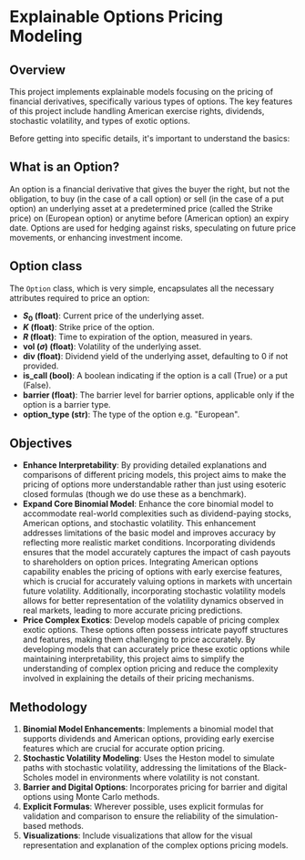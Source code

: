 # Explainable Options Pricing Modeling

## Overview
This project implements explainable models focusing on the pricing of financial derivatives, specifically various types of options. The key features of this project include handling American exercise rights, dividends, stochastic volatility, and types of exotic options. 

Before getting into specific details, it's important to understand the basics: 

## What is an Option?
An option is a financial derivative that gives the buyer the right, but not the obligation, to buy (in the case of a call option) or sell (in the case of a put option) an underlying asset at a predetermined price (called the Strike price) on (European option) or anytime before (American option) an expiry date. Options are used for hedging against risks, speculating on future price movements, or enhancing investment income.

## Option class
The `Option` class, which is very simple, encapsulates all the necessary attributes required to price an option:
- **$S_0$ (float)**: Current price of the underlying asset.
- **$K$ (float)**: Strike price of the option.
- **$R$ (float)**: Time to expiration of the option, measured in years.
- **vol $(\sigma)$ (float)**: Volatility of the underlying asset.
- **div (float)**: Dividend yield of the underlying asset, defaulting to 0 if not provided.
- **is_call (bool)**: A boolean indicating if the option is a call (True) or a put (False).
- **barrier (float)**: The barrier level for barrier options, applicable only if the option is a barrier type.
- **option_type (str)**: The type of the option e.g. "European".

## Objectives
- **Enhance Interpretability**: By providing detailed explanations and comparisons of different pricing models, this project aims to make the pricing of options more understandable rather than just using esoteric closed formulas (though we do use these as a benchmark).
- **Expand Core Binomial Model**: Enhance the core binomial model to accommodate real-world complexities such as dividend-paying stocks, American options, and stochastic volatility. This enhancement addresses limitations of the basic model and improves accuracy by reflecting more realistic market conditions. Incorporating dividends ensures that the model accurately captures the impact of cash payouts to shareholders on option prices. Integrating American options capability enables the pricing of options with early exercise features, which is crucial for accurately valuing options in markets with uncertain future volatility. Additionally, incorporating stochastic volatility models allows for better representation of the volatility dynamics observed in real markets, leading to more accurate pricing predictions.
- **Price Complex Exotics**: Develop models capable of pricing complex exotic options. These options often possess intricate payoff structures and features, making them challenging to price accurately. By developing models that can accurately price these exotic options while maintaining interpretability, this project aims to simplify the understanding of complex option pricing and reduce the complexity involved in explaining the details of their pricing mechanisms.

## Methodology
1. **Binomial Model Enhancements**: Implements a binomial model that supports dividends and American options, providing early exercise features which are crucial for accurate option pricing.
2. **Stochastic Volatility Modeling**: Uses the Heston model to simulate paths with stochastic volatility, addressing the limitations of the Black-Scholes model in environments where volatility is not constant.
3. **Barrier and Digital Options**: Incorporates pricing for barrier and digital options using Monte Carlo methods.
4. **Explicit Formulas**: Wherever possible, uses explicit formulas for validation and comparison to ensure the reliability of the simulation-based methods.
5. **Visualizations**: Include visualizations that allow for the visual representation and explanation of the complex options pricing models.